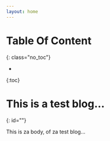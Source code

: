 ```yaml
---
layout: home
---
```

# Table Of Content
{: class="no_toc"}

* 
{:toc}

# This is a test blog...
{: id=""}

This is za body, of za test blog...